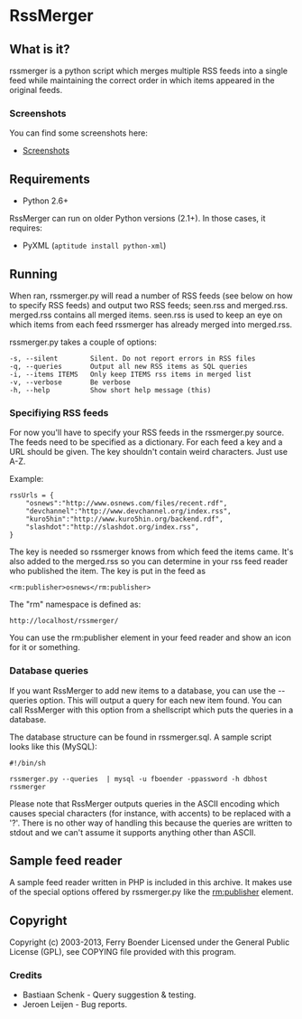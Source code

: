 RssMerger
=========


What is it?
-----------

rssmerger is a python script which merges multiple RSS feeds into a single
feed while maintaining the correct order in which items appeared in the 
original feeds.

### Screenshots

You can find some screenshots here:

*   [Screenshots](https://bitbucket.org/fboender/rssmerger/wiki/Screenshots)

Requirements
------------

*   Python 2.6+

RssMerger can run on older Python versions (2.1+). In those cases, it requires:

*   PyXML (`aptitude install python-xml`)


Running
-------

When ran, rssmerger.py will read a number of RSS feeds (see below on how 
to specify RSS feeds) and output two RSS feeds; seen.rss and merged.rss.
merged.rss contains all merged items. seen.rss is used to keep an eye on
which items from each feed rssmerger has already merged into merged.rss.

rssmerger.py takes a couple of options:

    -s, --silent        Silent. Do not report errors in RSS files
    -q, --queries       Output all new RSS items as SQL queries
    -i, --items ITEMS   Only keep ITEMS rss items in merged list
    -v, --verbose       Be verbose
    -h, --help          Show short help message (this)


### Specifiying RSS feeds

For now you'll have to specify your RSS feeds in the rssmerger.py source.
The feeds need to be specified as a dictionary. For each feed a key and a
URL should be given. The key shouldn't contain weird characters. Just use
A-Z.

Example:

    rssUrls = {
        "osnews":"http://www.osnews.com/files/recent.rdf",
        "devchannel":"http://www.devchannel.org/index.rss",
        "kuro5hin":"http://www.kuro5hin.org/backend.rdf",
        "slashdot":"http://slashdot.org/index.rss",
    }


The key is needed so rssmerger knows from which feed the items came. It's 
also added to the merged.rss so you can determine in your rss feed reader
who published the item. The key is put in the feed as

    <rm:publisher>osnews</rm:publisher>

The "rm" namespace is defined as: 

    http://localhost/rssmerger/

You can use the rm:publisher element in your feed reader and show an icon for
it or something.

### Database queries

If you want RssMerger to add new items to a database, you can use the --queries
option. This will output a query for each new item found. You can call
RssMerger with this option from a shellscript which puts the queries in a
database.

The database structure can be found in rssmerger.sql. A sample script looks 
like this (MySQL):

    #!/bin/sh

    rssmerger.py --queries  | mysql -u fboender -ppassword -h dbhost rssmerger

Please note that RssMerger outputs queries in the ASCII encoding which causes
special characters (for instance, with accents) to be replaced with a '?'. There
is no other way of handling this because the queries are written to stdout and
we can't assume it supports anything other than ASCII.


Sample feed reader
------------------

A sample feed reader written in PHP is included in this archive. It makes use
of the special options offered by rssmerger.py like the <rm:publisher> element.


Copyright
---------
Copyright (c) 2003-2013, Ferry Boender <ferry DOT boender AT electricmonk DOT nl>
Licensed under the General Public License (GPL), see COPYING file 
provided with this program.


### Credits

*   Bastiaan Schenk - Query suggestion & testing.
*   Jeroen Leijen - Bug reports.
